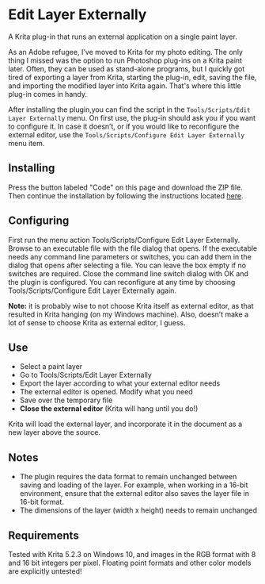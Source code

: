 # Edit Layer Externally

A Krita plug-in that runs an external application on a single paint layer.

As an Adobe refugee, I've moved to Krita for my photo editing. The only thing I missed was the option to run Photoshop plug-ins on a Krita paint later. Often, they can be used as stand-alone programs, but I quickly got tired of exporting a layer from Krita, starting the plug-in, edit, saving the file, and importing the modified layer into Krita again. That's where this little plug-in comes in handy.

After installing the plugin,you can find the script in the `Tools/Scripts/Edit Layer Externally` menu. On first use, the plug-in should ask you if you want to configure it. In case it doesn’t, or if you would like to reconfigure the external editor, use the `Tools/Scripts/Configure Edit Layer Externally` menu item. 


## Installing 

Press the button labeled "Code" on this page and download the ZIP file. Then continue the installation by following the instructions located [here](https://docs.krita.org/en/user_manual/python_scripting/install_custom_python_plugin.html).


## Configuring

First run the menu action Tools/Scripts/Configure Edit Layer Externally. Browse to an executable file with the file dialog that opens. If the executable needs any command line parameters or switches, you can add them in the dialog that opens after selecting a file. You can leave the box empty if no switches are required. Close the command line switch dialog with OK and the plugin is configured. You can reconfigure at any time by choosing Tools/Scripts/Configure Edit Layer Externally again.

**Note:** it is probably wise to not choose Krita itself as external editor, as that resulted in Krita hanging (on my Windows machine). Also, doesn’t make a lot of sense to choose Krita as external editor, I guess.


## Use
- Select a paint layer
- Go to Tools/Scripts/Edit Layer Externally
- Export the layer according to what your external editor needs
- The external editor is opened. Modify what you need
- Save over the temporary file
- **Close the external editor** (Krita will hang until you do!)

Krita will load the external layer, and incorporate it in the document as a new layer above the source.


## Notes

- The plugin requires the data format to remain unchanged between saving and loading of the layer. For example, when working in a 16-bit environment, ensure that the external editor also saves the layer file in 16-bit format.
- The dimensions of the layer (width x height) needs to remain unchanged

 
## Requirements

Tested with Krita 5.2.3 on Windows 10, and images in the RGB format with 8 and 16 bit integers per pixel. Floating point formats and other color models are explicitly untested!
